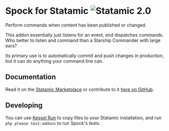 # Spock for Statamic ![Statamic 2.0](https://img.shields.io/badge/statamic-2.0-blue.svg?style=flat-square)

Perform commands when content has been published or changed.

This addon essentially just listens for an event, and dispatches commands. Who better to listen and command than a Starship Commander with large ears?

Its primary use is to automatically commit and push changes in production, but it can do anything your command line can.


## Documentation

Read it on the [Statamic Marketplace](https://statamic.com/marketplace/addons/spock/docs) or contribute to it [here on GitHub](DOCUMENTATION.md).

## Developing

You can use [Kessel Run](https://github.com/jesseleite/kessel-run) to copy files to your Statamic installation, and run `php please test:addons` to run Spock's tests.
